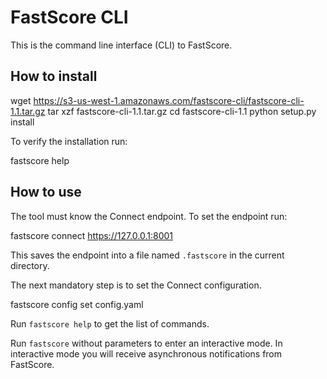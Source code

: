 
# FastScore CLI

This is the command line interface (CLI) to FastScore.

## How to install

  wget https://s3-us-west-1.amazonaws.com/fastscore-cli/fastscore-cli-1.1.tar.gz
  tar xzf fastscore-cli-1.1.tar.gz
  cd fastscore-cli-1.1
  python setup.py install
  
To verify the installation run:

  fastscore help

## How to use

The tool must know the Connect endpoint. To set the endpoint run:

  fastscore connect https://127.0.0.1:8001

This saves the endpoint into a file named `.fastscore` in the current directory.

The next mandatory step is to set the Connect configuration.

  fastscore config set config.yaml

Run `fastscore help` to get the list of commands.

Run `fastscore` without parameters to enter an interactive mode. In interactive
mode you will receive asynchronous notifications from FastScore.

